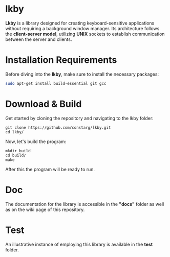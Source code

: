 # lkby
**Lkby** is a library designed for creating keyboard-sensitive applications without requiring a background window manager. Its architecture follows the **client-server model**, utilizing **UNIX** sockets to establish communication between the server and clients.

# Installation Requirements

Before diving into the **lkby**, make sure to install the necessary packages:

```bash
sudo apt-get install build-essential git gcc
```

# Download & Build

Get started by cloning the repository and navigating to the lkby folder:
```
git clone https://github.com/constarg/lkby.git
cd lkby/
```
Now, let's build the program:

```
mkdir build
cd build/
make
```

After this the program will be ready to run.

# Doc
The documentation for the library is accessible in the **"docs"** folder as well as on the wiki page of this repository.

# Test
An illustrative instance of employing this library is available in the **test** folder.
